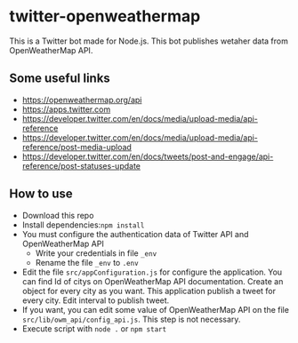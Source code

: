 # twitter-openweathermap

This is a Twitter bot made for Node.js. This bot publishes wetaher data from OpenWeatherMap API.  

## Some useful links
* https://openweathermap.org/api
* https://apps.twitter.com 
* https://developer.twitter.com/en/docs/media/upload-media/api-reference
* https://developer.twitter.com/en/docs/media/upload-media/api-reference/post-media-upload
* https://developer.twitter.com/en/docs/tweets/post-and-engage/api-reference/post-statuses-update

## How to use
* Download this repo
* Install dependencies:`npm install`
* You must configure the authentication data of Twitter API and OpenWeatherMap API
  * Write your credentials in file `_env`
  * Rename the file `_env` to `.env`
* Edit the file `src/appConfiguration.js` for configure the application. You can find Id of citys on OpenWeatherMap API documentation. Create an object for every city as you want. This application publish a tweet for every city. Edit interval to publish tweet.
* If you want, you can edit some value of OpenWeatherMap API on the file `src/lib/owm_api/config_api.js`. This step is not necessary.
* Execute script with `node .` or `npm start`

